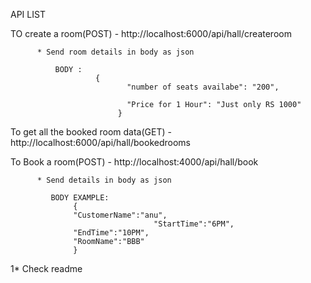 API LIST

TO create a room(POST) - http://localhost:6000/api/hall/createroom

          * Send room details in body as json
              
              BODY :
                       {
                              "number of seats availabe": "200",
                             
                              "Price for 1 Hour": "Just only RS 1000" 
                            }
To get all the booked room data(GET) - http://localhost:6000/api/hall/bookedrooms


To Book a room(POST) - http://localhost:4000/api/hall/book

          * Send details in body as json

             BODY EXAMPLE:
                  {
                  "CustomerName":"anu",
                                    "StartTime":"6PM",
                  "EndTime":"10PM",
                  "RoomName":"BBB"
                  }

1*   Check readme                  
